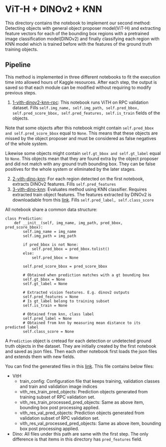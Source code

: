 # ViT-H + DINOv2 + KNN

This directory contains the notebook to implement our second method: Detecting objects with general object proposer model(ViT-H) and extracting feature vectors for each of the bounding box regions with a pretrained image classification model(DINOv2) and finally classifying each region with KNN model which is trained before with the features of the ground truth training objects. 



## Pipeline

This method is implemented in three different notebooks to fit the execution time into allowed hours of Kaggle resources. After each step, the output is saved so that each module can be modified without requiring to modify previous steps. 

1. [1-vith-dinov2-knn-rpc](1-vith-dinov2-knn-rpc.ipynb): This notebook runs ViTH on RPC validation dataset. Fills `self.img_name, self.img_path, self.pred_bbox, self.pred_score_bbox, self.pred_features, self.is_train` fields of the objects. 

Note that some objects after this notebook might contain `self.pred_bbox and self.pred_score_bbox` equal to `None`. This means that these objects are missed by the object proposer and must be considered as false negatives of the whole system.

Likewise some objects might contain `self.gt_bbox and self.gt_label` equal to `None`. This objects mean that they are found extra by the object proposer and did not match with any ground truth bounding box. They can be false positives for the whole system or eliminated by the later stages. 

        
2. [2-vith-dino-knn](2-vith-dino-knn.ipynb): For each region detected on the first notebook, extracts DINOv2 features. Fills `self.pred_features`
3. [3-vith-dino-knn](3-vith-dino-knn.ipynb): Evaluates method using KNN classifier. Requires extracted train object features. The features extracted by DINOv2 is downloadable from this [link](https://drive.google.com/file/d/149CjK5Rj5t6XnvXFwMKayuvNNsybo0iL/view?usp=sharing).
Fills `self.pred_label, self.class_score`

All notebook share a common data structure: 

```
class Prediction:
    def __init__(self, img_name, img_path, pred_bbox, pred_score_bbox):
        self.img_name = img_name
        self.img_path = img_path
        
        if pred_bbox is not None:
            self.pred_bbox = pred_bbox.tolist()
        else:
            self.pred_bbox = None
            
        self.pred_score_bbox = pred_score_bbox

        # Obtained when prediction matches with a gt bounding box
        self.gt_bbox = None
        self.gt_label = None

        # Extracted vision features. E.g. dinov2 outputs
        self.pred_features = None
        # Is gt_label belong to training subset
        self.is_train = None

        # Obtained from knn, class label
        self.pred_label = None
        # Obtained from knn by measuring mean distance to its predicted label
        self.class_score = None
```

A `Prediction` object is cretead for each detection or undetected ground truth objects in the dataset. They are initially created by the first notebook and saved as json files. Then each other notebook first loads the json files and extends them with new fields. 

You can find the generated files in this [link](https://drive.google.com/file/d/1IJ12Q4dZBIR7oULCrWfZVeIGorHd7HEm/view?usp=sharing). This file contains below files:

* VitH
    * train_config: Configuration file that keeps training, validation classes and train and validation image indices
    * vith_res_train_pred_objects: Prediction objects generated from training subset of RPC validation set.
    * vith_res_train_processed_pred_objects: Same as above item, bounding box post processing applied.
    * vith_res_val_pred_objects: Prediction objects generated from validation subset of RPC validation set.
    * vith_res_val_processed_pred_objects: Same as above item, bounding box post processing applied.
* Dino:
    All files under this path are same with the first step. The only difference is that items in this directory has `pred_features` field. 